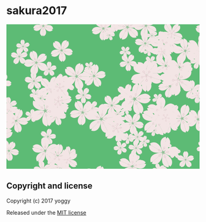 sakura2017
====

![sakura.png](sakura.png)

Copyright and license
----
Copyright (c) 2017 yoggy

Released under the [MIT license](LICENSE.txt)